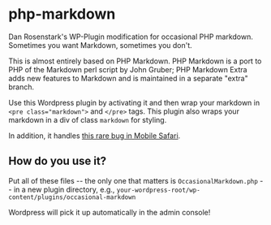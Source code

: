 php-markdown
============

Dan Rosenstark's WP-Plugin modification for occasional PHP markdown. Sometimes you want Markdown, sometimes you don't. 

This is almost entirely based on PHP Markdown. PHP Markdown is a port to PHP of the Markdown perl script by John Gruber; PHP Markdown Extra adds new features to Markdown and is maintained in a separate "extra" branch.

Use this Wordpress plugin by activating it and then wrap your markdown in `<pre class="markdown">` and `</pre>` tags. This plugin also wraps your markdown in a div of class `markdown` for styling.

In addition, it handles [this rare bug in Mobile Safari](http://stackoverflow.com/questions/13811747/bizarre-result-on-safari-for-iphone-ol-li-a-or-ul-li-a).

## How do you use it?

Put all of these files -- the only one that matters is `OccasionalMarkdown.php` -- in a new plugin directory, e.g., `your-wordpress-root/wp-content/plugins/occasional-markdown`

Wordpress will pick it up automatically in the admin console!
